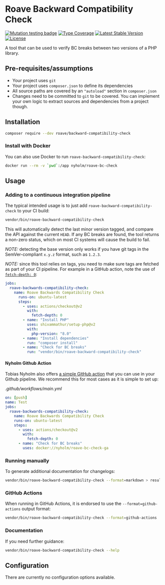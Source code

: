 # Roave Backward Compatibility Check

[![Mutation testing badge](https://img.shields.io/endpoint?style=flat&url=https%3A%2F%2Fbadge-api.stryker-mutator.io%2Fgithub.com%2FRoave%2FBackwardCompatibilityCheck%2Fmaster)](https://dashboard.stryker-mutator.io/reports/github.com/Roave/BackwardCompatibilityCheck/master)
[![Type Coverage](https://shepherd.dev/github/Roave/BackwardCompatibilityCheck/coverage.svg)](https://shepherd.dev/github/Roave/BackwardCompatibilityCheck)
[![Latest Stable Version](https://poser.pugx.org/roave/backward-compatibility-check/v/stable)](https://packagist.org/packages/roave/backward-compatibility-check)
[![License](https://poser.pugx.org/roave/backward-compatibility-check/license)](https://packagist.org/packages/roave/backward-compatibility-check)

A tool that can be used to verify BC breaks between two versions
of a PHP library.

## Pre-requisites/assumptions

 * Your project uses `git`
 * Your project uses `composer.json` to define its dependencies
 * All source paths are covered by an `"autoload"` section in `composer.json`
 * Changes need to be committed to `git` to be covered. You can implement your own logic to extract sources and dependencies from a project though.

## Installation

```bash
composer require --dev roave/backward-compatibility-check
```

### Install with Docker

You can also use Docker to run `roave-backward-compatibility-check`: 

```bash
docker run --rm -v `pwd`:/app nyholm/roave-bc-check
```

## Usage

### Adding to a continuous integration pipeline

The typical intended usage is to just add `roave-backward-compatibility-check`
to your CI build:

```bash
vendor/bin/roave-backward-compatibility-check
```

This will automatically detect the last minor version tagged, and
compare the API against the current `HEAD`. If any BC breaks are found,
the tool returns a non-zero status, which on most CI systems will cause
the build to fail.

*NOTE:* detecting the base version only works if you have git tags in
the SemVer-compliant `x.y.z` format, such as `1.2.3`.

*NOTE:* since this tool relies on tags, you need to make sure tags are fetched
as part of your CI pipeline. For example in a GitHub action, note the use of
[`fetch-depth: 0`](https://github.com/actions/checkout#fetch-all-history-for-all-tags-and-branches):

```yaml
jobs:
  roave-backwards-compatibility-check:
    name: Roave Backwards Compatibility Check
      runs-on: ubuntu-latest
      steps:
        - uses: actions/checkout@v2
          with:
            fetch-depth: 0
        - name: "Install PHP"
          uses: shivammathur/setup-php@v2
          with:
            php-version: "8.0"
        - name: "Install dependencies"
          run: "composer install"
        - name: "Check for BC breaks"
          run: "vendor/bin/roave-backward-compatibility-check"
```

#### Nyholm Github Action

Tobias Nyholm also offers [a simple GitHub action](https://github.com/Nyholm/roave-bc-check-docker)
that you can use in your Github pipeline. We recommend this for most cases as
it is simple to set up:

_.github/workflows/main.yml_
```yaml
on: [push]
name: Test
jobs:
  roave-backwards-compatibility-check:
    name: Roave Backwards Compatibility Check
    runs-on: ubuntu-latest
    steps:
      - uses: actions/checkout@v2
        with:
          fetch-depth: 0
      - name: "Check for BC breaks"
        uses: docker://nyholm/roave-bc-check-ga
```

### Running manually

To generate additional documentation for changelogs:

```bash
vendor/bin/roave-backward-compatibility-check --format=markdown > results.md
```

### GitHub Actions

When running in GitHub Actions, it is endorsed to use the `--format=github-actions` output format:

```bash
vendor/bin/roave-backward-compatibility-check --format=github-actions
```

### Documentation

If you need further guidance:

```bash
vendor/bin/roave-backward-compatibility-check --help
```

## Configuration

There are currently no configuration options available.

